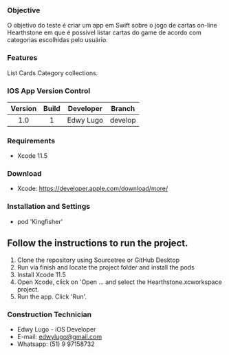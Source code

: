 ### Objective ###

O objetivo do teste é criar um app em Swift sobre o jogo de cartas on-line
Hearthstone em que é possível listar cartas do game de acordo com categorias
escolhidas pelo usuário.

### Features ###

List Cards Category collections.  

### IOS App Version Control ###

| Version | Build |  Developer | Branch |
| :---: | :---: | :---: | :---: | 
| 1.0 | 1 | Edwy Lugo | develop |

### Requirements ###

* Xcode 11.5

### Download ###
* Xcode: https://developer.apple.com/download/more/

### Installation and Settings ###

* pod 'Kingfisher'

## Follow the instructions to run the project. ##
1. Clone the repository using Sourcetree or GitHub Desktop
2. Run via finish and locate the project folder and install the pods
3. Install Xcode 11.5
4. Open Xcode, click on 'Open ... and select the Hearthstone.xcworkspace project.
5. Run the app. Click 'Run'.

### Construction Technician ###

* Edwy Lugo - iOS Developer 
* E-mail: edwylugo@gmail.com
* Whatsapp: (51) 9 97158732

